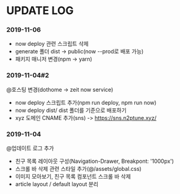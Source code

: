 # UPDATE LOG

### 2019-11-06

- now deploy 관련 스크립트 삭제
- generate 폴더 dist -> public(now --prod로 배포 가능)
- 패키지 매니저 변경(npm -> yarn)

### 2019-11-04#2

@호스팅 변경(dothome -> zeit now service)

- now deploy 스크립트 추가(npm run deploy, npm run now)
- now deploy dist/ dist 폴더를 기준으로 배포하기
- xyz 도메인 CNAME 추가(sns) -> https://sns.n2ptune.xyz/

### 2019-11-04

@업데이트 로그 추가

- 친구 목록 레이아웃 구성(Navigation-Drawer, Breakpont: '1000px')
- 스크롤 바 삭제 관련 스타일 추가(@/assets/global.css)
- 이미지 모아보기, 친구 목록 컴포넌트 스크롤 바 삭제
- article layout / default layout 분리